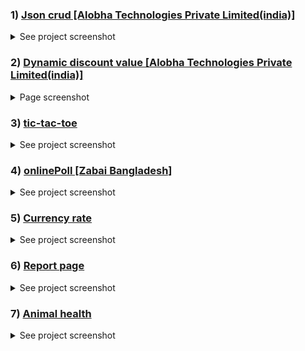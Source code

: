### 1) [Json crud [Alobha Technologies Private Limited(india)]](https://github.com/aslamcsebd/assessment/tree/main/json_crud)
<details>
    <summary>See project screenshot</summary>
    List page
    <a href="#" target="_blank">
        <img src="json_crud/screenshot/json.png">
    </a>    
    Add/Edit page
    <a href="#" target="_blank">
        <img src="json_crud/screenshot/json2.png">
    </a>
    <a href="#" target="_blank">
        <img src="json_crud/screenshot/json3.png">
    </a>
</details>

### 2) [Dynamic discount value [Alobha Technologies Private Limited(india)]](https://github.com/aslamcsebd/assessment/tree/main/discount)
<details>
    <summary>Page screenshot</summary>
    <a href="#" target="_blank">
        <img src="discount/images/discount.png">
    </a>
</details>

### 3) [tic-tac-toe](https://github.com/aslamcsebd/assessment/tree/main/tic-tac-toe)
<details>
    <summary>See project screenshot</summary>
    Login page
    <a href="#" target="_blank">
        <img src="tic-tac-toe/screenshot/tic.png">
    </a>    
    Add game design
    <a href="#" target="_blank">
        <img src="tic-tac-toe/screenshot/tic2.png">
    </a>
    Game page
    <a href="#" target="_blank">
        <img src="tic-tac-toe/screenshot/tic3.png">
    </a>
</details>

### 4) [onlinePoll [Zabai Bangladesh]](https://github.com/aslamcsebd/assessment/tree/main/onlinePoll)
<details>
    <summary>See project screenshot</summary>
    Home page
    <a href="#" target="_blank">
        <img src="onlinePoll/screenshot/poll.png">
    </a>    
    Register
    <a href="#" target="_blank">
        <img src="onlinePoll/screenshot/poll2.png">
    </a>
    Login
    <a href="#" target="_blank">
        <img src="onlinePoll/screenshot/poll3.png">
    </a>
    Add question & option
    <a href="#" target="_blank">
        <img src="onlinePoll/screenshot/poll4.png">
    </a>    
    Add answer by you
    <a href="#" target="_blank">
        <img src="onlinePoll/screenshot/poll5.png">
    </a>
    See question & answer overview
    <a href="#" target="_blank">
        <img src="onlinePoll/screenshot/poll6.png">
    </a>
</details>

### 5) [Currency rate](https://github.com/aslamcsebd/assessment/tree/main/currencyRate)
<details>
    <summary>See project screenshot</summary>
    Today's currency rate
    <a href="#" target="_blank">
        <img src="currencyRate/screenshot/currency.png">
    </a>
    Currency commission rate
    <a href="#" target="_blank">
        <img src="currencyRate/screenshot/currency2.png">
    </a>
</details>

### 6) [Report page](https://github.com/aslamcsebd/assessment/tree/main/reportPage)
<details>
    <summary>See project screenshot</summary>
    Form page
    <a href="#" target="_blank">
        <img src="reportPage/screenshot/report.png">
    </a>
    Report page
    <a href="#" target="_blank">
        <img src="reportPage/screenshot/report2.png">
    </a>
    View page
    <a href="#" target="_blank">
        <img src="reportPage/screenshot/report3.png">
    </a>
</details>

### 7) [Animal health](https://github.com/aslamcsebd/assessment/tree/main/animalHealth)
<details>
    <summary>See project screenshot</summary>
    Home page
    <a href="#" target="_blank">
        <img src="animalHealth/screenshot/animal.png">
    </a>
    <a href="#" target="_blank">
        <img src="animalHealth/screenshot/animal2.png">
    </a>
    <a href="#" target="_blank">
        <img src="animalHealth/screenshot/animal3.png">
    </a>
    <a href="#" target="_blank">
        <img src="animalHealth/screenshot/animal4.png">
    </a>
    <a href="#" target="_blank">
        <img src="animalHealth/screenshot/animal5.png">
    </a>
    After login
    <a href="#" target="_blank">
        <img src="animalHealth/screenshot/animal6.png">
    </a>
    <a href="#" target="_blank">
        <img src="animalHealth/screenshot/animal7.png">
    </a>
</details>